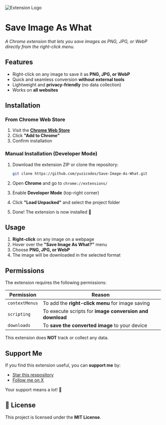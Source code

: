 ![Extension Logo](https://i.postimg.cc/1zpGkbhB/20250321-015127.png)

# Save Image As What
*A Chrome extension that lets you save images as PNG, JPG, or WebP directly from the right-click menu.*

## Features  
- Right-click on any image to save it as **PNG, JPG, or WebP**  
- Quick and seamless conversion **without external tools**  
- Lightweight and **privacy-friendly** (no data collection)  
- Works on **all websites**  

## Installation  

### From Chrome Web Store  
1. Visit the **[Chrome Web Store](your-extension-url)**
2. Click **"Add to Chrome"**  
3. Confirm installation  

### Manual Installation (Developer Mode)  
1. Download the extension ZIP or clone the repository:
   
   ```bash
   git clone https://github.com/yuzicodes/Save-Image-As-What.git
   ```
2. Open **Chrome** and go to `chrome://extensions/`  
3. Enable **Developer Mode** (top-right corner)  
4. Click **"Load Unpacked"** and select the project folder  
5. Done! The extension is now installed 🎉  

## Usage  
1. **Right-click** on any image on a webpage  
2. Hover over the **"Save Image As What?"** menu  
3. Choose **PNG, JPG, or WebP**  
4. The image will be downloaded in the selected format  

## Permissions  
The extension requires the following permissions:  

| Permission | Reason |
|------------|--------|
| `contextMenus` | To add the **right-click menu** for image saving |
| `scripting` | To execute scripts for **image conversion and download** |
| `downloads` | To **save the converted image** to your device |

This extension does **NOT** track or collect any data.  

## Support Me  
If you find this extension useful, you can **support me** by:  
- [Star this respository](https://github.com/yuzicodes/Save-Image-As-What)  
- [Follow me on X](https://x.com/yuzicodes)

Your support means a lot! 🚀  

## 📜 License  
This project is licensed under the **MIT License**.  
